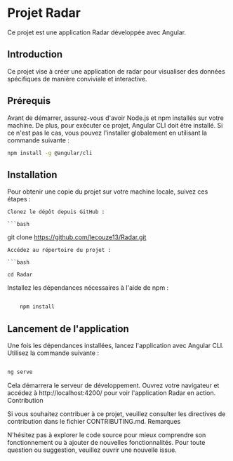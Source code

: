 # Projet Radar

Ce projet est une application Radar développée avec Angular.

## Introduction

Ce projet vise à créer une application de radar pour visualiser des données spécifiques de manière conviviale et interactive.

## Prérequis

Avant de démarrer, assurez-vous d'avoir Node.js et npm installés sur votre machine. De plus, pour exécuter ce projet, Angular CLI doit être installé. Si ce n'est pas le cas, vous pouvez l'installer globalement en utilisant la commande suivante :

```bash
npm install -g @angular/cli
```

## Installation

Pour obtenir une copie du projet sur votre machine locale, suivez ces étapes :

    Clonez le dépôt depuis GitHub :

    ```bash

git clone https://github.com/lecouze13/Radar.git
```
Accédez au répertoire du projet :

```bash

cd Radar
```
Installez les dépendances nécessaires à l'aide de npm :


```bash

    npm install
```
## Lancement de l'application

Une fois les dépendances installées, lancez l'application avec Angular CLI. Utilisez la commande suivante :


```bash

ng serve
```
Cela démarrera le serveur de développement. Ouvrez votre navigateur et accédez à http://localhost:4200/ pour voir l'application Radar en action.
Contribution

Si vous souhaitez contribuer à ce projet, veuillez consulter les directives de contribution dans le fichier CONTRIBUTING.md.
Remarques

N'hésitez pas à explorer le code source pour mieux comprendre son fonctionnement ou à ajouter de nouvelles fonctionnalités. Pour toute question ou suggestion, veuillez ouvrir une nouvelle issue.